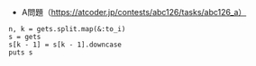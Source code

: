 - A問題（https://atcoder.jp/contests/abc126/tasks/abc126_a）

```
n, k = gets.split.map(&:to_i)
s = gets
s[k - 1] = s[k - 1].downcase
puts s
```
